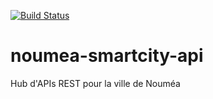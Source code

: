[![Build Status](https://travis-ci.org/adriens/noumea-smartcity-api.svg?branch=master)](https://travis-ci.org/adriens/noumea-smartcity-api)

# noumea-smartcity-api

Hub d'APIs REST pour la ville de Nouméa 

